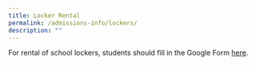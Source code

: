 ```yaml
---
title: Locker Rental
permalink: /admissions-info/lockers/
description: ""
---
```


For rental of school lockers, students should fill in the Google Form [here](https://docs.google.com/forms/d/e/1FAIpQLSfLPRggRwovT8QNYJljwvDXE7VlXEIEYGU31UOvhjnWRRDZ3A/viewform).